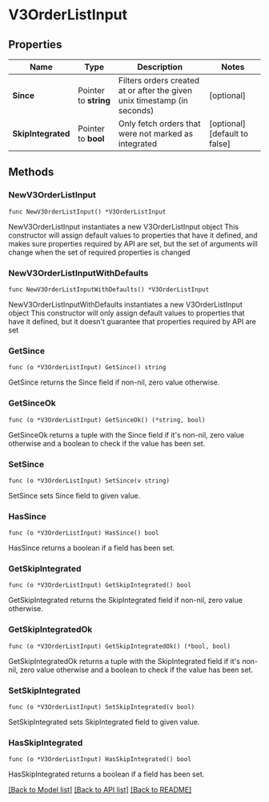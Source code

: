 # V3OrderListInput

## Properties

Name | Type | Description | Notes
------------ | ------------- | ------------- | -------------
**Since** | Pointer to **string** | Filters orders created at or after the given unix timestamp (in seconds) | [optional] 
**SkipIntegrated** | Pointer to **bool** | Only fetch orders that were not marked as integrated | [optional] [default to false]

## Methods

### NewV3OrderListInput

`func NewV3OrderListInput() *V3OrderListInput`

NewV3OrderListInput instantiates a new V3OrderListInput object
This constructor will assign default values to properties that have it defined,
and makes sure properties required by API are set, but the set of arguments
will change when the set of required properties is changed

### NewV3OrderListInputWithDefaults

`func NewV3OrderListInputWithDefaults() *V3OrderListInput`

NewV3OrderListInputWithDefaults instantiates a new V3OrderListInput object
This constructor will only assign default values to properties that have it defined,
but it doesn't guarantee that properties required by API are set

### GetSince

`func (o *V3OrderListInput) GetSince() string`

GetSince returns the Since field if non-nil, zero value otherwise.

### GetSinceOk

`func (o *V3OrderListInput) GetSinceOk() (*string, bool)`

GetSinceOk returns a tuple with the Since field if it's non-nil, zero value otherwise
and a boolean to check if the value has been set.

### SetSince

`func (o *V3OrderListInput) SetSince(v string)`

SetSince sets Since field to given value.

### HasSince

`func (o *V3OrderListInput) HasSince() bool`

HasSince returns a boolean if a field has been set.

### GetSkipIntegrated

`func (o *V3OrderListInput) GetSkipIntegrated() bool`

GetSkipIntegrated returns the SkipIntegrated field if non-nil, zero value otherwise.

### GetSkipIntegratedOk

`func (o *V3OrderListInput) GetSkipIntegratedOk() (*bool, bool)`

GetSkipIntegratedOk returns a tuple with the SkipIntegrated field if it's non-nil, zero value otherwise
and a boolean to check if the value has been set.

### SetSkipIntegrated

`func (o *V3OrderListInput) SetSkipIntegrated(v bool)`

SetSkipIntegrated sets SkipIntegrated field to given value.

### HasSkipIntegrated

`func (o *V3OrderListInput) HasSkipIntegrated() bool`

HasSkipIntegrated returns a boolean if a field has been set.


[[Back to Model list]](../README.md#documentation-for-models) [[Back to API list]](../README.md#documentation-for-api-endpoints) [[Back to README]](../README.md)


